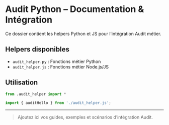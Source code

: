 # Audit Python – Documentation & Intégration

Ce dossier contient les helpers Python et JS pour l’intégration Audit métier.

## Helpers disponibles
- `audit_helper.py` : Fonctions métier Python
- `audit_helper.js` : Fonctions métier Node.js/JS

## Utilisation
```python
from .audit_helper import *
```
```js
import { auditHello } from './audit_helper.js';
```

---

> Ajoutez ici vos guides, exemples et scénarios d’intégration Audit.
